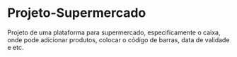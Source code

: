 # Projeto-Supermercado
Projeto de uma plataforma para supermercado, especificamente o caixa, onde pode adicionar produtos, colocar o código de barras, data de validade e etc.
